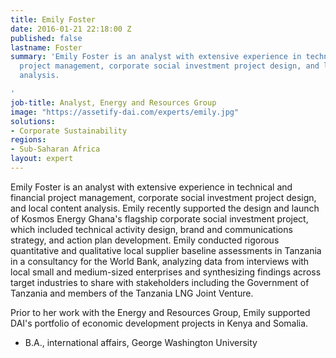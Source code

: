 ```yaml
---
title: Emily Foster
date: 2016-01-21 22:18:00 Z
published: false
lastname: Foster
summary: 'Emily Foster is an analyst with extensive experience in technical and financial
  project management, corporate social investment project design, and local content
  analysis.

'
job-title: Analyst, Energy and Resources Group
image: "https://assetify-dai.com/experts/emily.jpg"
solutions:
- Corporate Sustainability
regions:
- Sub-Saharan Africa
layout: expert
---
```


Emily Foster is an analyst with extensive experience in technical and financial project management, corporate social investment project design, and local content analysis. Emily recently supported the design and launch of Kosmos Energy Ghana's flagship corporate social investment project, which included technical activity design, brand and communications strategy, and action plan development. Emily conducted rigorous quantitative and qualitative local supplier baseline assessments in Tanzania in a consultancy for the World Bank, analyzing data from interviews with local small and medium-sized enterprises and synthesizing findings across target industries to share with stakeholders including the Government of Tanzania and members of the Tanzania LNG Joint Venture.

Prior to her work with the Energy and Resources Group, Emily supported DAI's portfolio of economic development projects in Kenya and Somalia.

* B.A., international affairs, George Washington University
